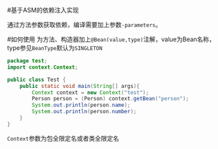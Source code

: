 #基于ASM的依赖注入实现

通过方法参数获取依赖，编译需要加上参数`-parameters`。

#如何使用
为方法、构造器加上`@Bean(value,type)`注解，value为Bean名称，type参见`BeanType`默认为`SINGLETON`

```java
package test;
import context.Context;

public class Test {
    public static void main(String[] args){
        Context context = new Context("test");
        Person person = (Person) context.getBean("person");
        System.out.println(person.name);
        System.out.println(person.number);
    }
}
```

`Context`参数为包全限定名或者类全限定名